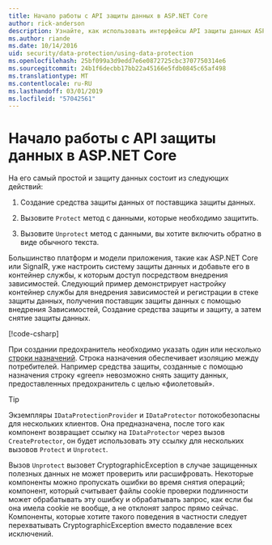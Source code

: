 ```yaml
---
title: Начало работы с API защиты данных в ASP.NET Core
author: rick-anderson
description: Узнайте, как использовать интерфейсы API защиты данных ASP.NET Core для защиты и снятии с него защиты данных в приложении.
ms.author: riande
ms.date: 10/14/2016
uid: security/data-protection/using-data-protection
ms.openlocfilehash: 25bf099a3d9edd7e6e0872725cbc3707750314e6
ms.sourcegitcommit: 24b1f6decbb17bb22a45166e5fdb0845c65af498
ms.translationtype: MT
ms.contentlocale: ru-RU
ms.lasthandoff: 03/01/2019
ms.locfileid: "57042561"
---
```

# <a name="get-started-with-the-data-protection-apis-in-aspnet-core"></a>Начало работы с API защиты данных в ASP.NET Core

<a name="security-data-protection-getting-started"></a>

На его самый простой и защиту данных состоит из следующих действий:

1. Создание средства защиты данных от поставщика защиты данных.

2. Вызовите `Protect` метод с данными, которые необходимо защитить.

3. Вызовите `Unprotect` метод с данными, вы хотите включить обратно в виде обычного текста.

Большинство платформ и модели приложения, такие как ASP.NET Core или SignalR, уже настроить систему защиты данных и добавьте его в контейнер службы, к которым доступ посредством внедрения зависимостей. Следующий пример демонстрирует настройку контейнер службы для внедрения зависимостей и регистрации в стеке защиты данных, получения поставщик защиты данных с помощью внедрения Зависимостей, Создание средства защиты и защиту, а затем снятие защиты данных.

[!code-csharp[](../../security/data-protection/using-data-protection/samples/protectunprotect.cs?highlight=26,34,35,36,37,38,39,40)]

При создании предохранитель необходимо указать один или несколько [строки назначений](xref:security/data-protection/consumer-apis/purpose-strings). Строка назначения обеспечивает изоляцию между потребителей. Например средства защиты, созданные с помощью назначения строку «green» невозможно снять защиту данных, предоставленных предохранитель с целью «фиолетовый».

>[!TIP]
> Экземпляры `IDataProtectionProvider` и `IDataProtector` потокобезопасны для нескольких клиентов. Она предназначена, после того как компонент возвращает ссылку на `IDataProtector` через вызов `CreateProtector`, он будет использовать эту ссылку для нескольких вызовов `Protect` и `Unprotect`.
>
>Вызов `Unprotect` вызовет CryptographicException в случае защищенных полезных данных не может проверить или расшифровать. Некоторые компоненты можно пропускать ошибки во время снятия операций; компонент, который считывает файлы cookie проверки подлинности может обрабатывать эту ошибку и обрабатывать запрос, как если бы она имела cookie не вообще, а не отклонят запрос прямо сейчас. Компоненты, которые хотите такого поведения в частности следует перехватывать CryptographicException вместо подавление всех исключений.
